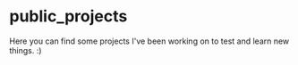 # public_projects
Here you can find some projects I've been working on to test and learn new things. :)
